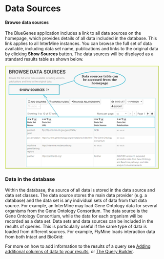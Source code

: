 # Data Sources

#### Browse data sources

The BlueGenes application includes a link to all data sources on the homepage, which provides details of all data included in the database. This link applies to all InterMine instances. You can browse the full set of data available, including data set name, publications and links to the original data by clicking **Show Sources** button. The data sources will be displayed as a standard results table as shown below. 

![](../../.gitbook/assets/data-sources%20%281%29.png)

### Data in the database

Within the database, the source of all data is stored in the data source and data set classes. The data source stores the main data provider \(e.g. a database\) and the data set is any individual sets of data from that data source. For example, an InterMine may load Gene Ontology data for several organisms from the Gene Ontology Consortium. The data source is the Gene Ontology Consortium, while the data for each organism will be recorded as a data set. Data sets and data sources can be included in the results of queries. This is particularly useful if the same type of data is loaded from different sources. For example, FlyMine loads interaction data from both Intact and BioGrid:

For more on how to add information to the results of a query see [Adding additional columns of data to your results](https://app.gitbook.com/@user-documentation-intermine/s/user-documentation/~/drafts/-MSDnZ5Mtm-J1k6RNEwn/content/user-documentation/results-tables#adding-additional-columns-of-data-to-your-results), or [The Query Builder](the-query-builder.md).

